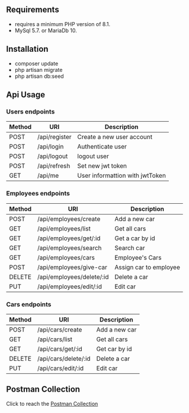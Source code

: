 ## Requirements
<ul>
<li>requires a minimum PHP version of 8.1.</li>
<li>MySql 5.7. or MariaDb 10.</li>
</ul>

## Installation
<ul>
<li>composer update</li>
<li>php artisan migrate</li>
<li>php artisan db:seed</li>
</ul>


## Api Usage

### Users endpoints

| Method | URI           | Description                     |
|--------|---------------|---------------------------------|
| POST   | /api/register | Create a new user account       |
| POST   | /api/login    | Authenticate user               |
| POST   | /api/logout   | logout user                     |
| POST   | /api/refresh  | Set new jwt token               | 
| GET    | /api/me       | User informattion with jwtToken | 


### Employees endpoints

| Method | URI                       | Description            |
|--------|---------------------------|------------------------|
| POST   | /api/employees/create     | Add a new car          |
| GET    | /api/employees/list       | Get all cars           |
| GET    | /api/employees/get/:id    | Get a car by id        |
| GET    | /api/employees/search     | Search car             |
| GET    | /api/employees/cars       | Employee's Cars        |
| POST   | /api/employees/give-car   | Assign car to employee |
| DELETE | /api/employees/delete/:id | Delete a car           |
| PUT    | /api/employees/edit/:id   | Edit car             |


### Cars endpoints

| Method | URI                  | Description            |
|--------|----------------------|------------------------|
| POST   | /api/cars/create     | Add a new car          |
| GET    | /api/cars/list       | Get all cars           |
| GET    | /api/cars/get/:id    | Get car by id          |
| DELETE | /api/cars/delete/:id | Delete a car           |
| PUT    | /api/cars/edit/:id   | Edit car               |


## Postman Collection
Click to reach the <a href="https://www.postman.com/collections/2c2e2c8d57652cfaac8b">Postman Collection</a>
